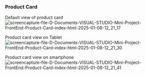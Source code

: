 ### Product Card

Default view of product card
![screencapture-file-D-Documents-VISUAL-STUDIO-Mini-Project-FrontEnd-Product-Card-index-html-2025-01-08-12_21_17](https://github.com/user-attachments/assets/bb1ef7f6-fa3c-4524-93e1-5beedb41a774)

Product card view on Tablet
![screencapture-file-D-Documents-VISUAL-STUDIO-Mini-Project-FrontEnd-Product-Card-index-html-2025-01-08-12_21_30](https://github.com/user-attachments/assets/3b89df7b-890f-4de4-ac3b-8cc3d00b00d7)

Product card view on smartphone
![screencapture-file-D-Documents-VISUAL-STUDIO-Mini-Project-FrontEnd-Product-Card-index-html-2025-01-08-12_21_41](https://github.com/user-attachments/assets/65a45803-ecce-4107-9c98-5f0a4ec45c3b)
